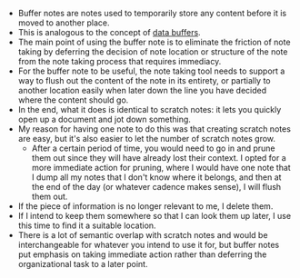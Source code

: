 
- Buffer notes are notes used to temporarily store any content before it is moved to another place.
- This is analogous to the concept of [data buffers](https://en.wikipedia.org/wiki/Data_buffer).
- The main point of using the buffer note is to eliminate the friction of note taking by deferring the decision of note location or structure of the note from the note taking process that requires immediacy.
- For the buffer note to be useful, the note taking tool needs to support a way to flush out the content of the note in its entirety, or partially to another location easily when later down the line you have decided where the content should go.
- In the end, what it does is identical to scratch notes: it lets you quickly open up a document and jot down something.
- My reason for having one note to do this was that creating scratch notes are easy, but it's also easier to let the number of scratch notes grow. 
  - After a certain period of time, you would need to go in and prune them out since they will have already lost their context.
I opted for a more immediate action for pruning, where I would have one note that I dump all my notes that I don't know where it belongs, and then at the end of the day (or whatever cadence makes sense), I will flush them out. 
- If the piece of information is no longer relevant to me, I delete them.
- If I intend to keep them somewhere so that I can look them up later, I use this time to find it a suitable location.
- There is a lot of semantic overlap with scratch notes and would be interchangeable for whatever you intend to use it for, but buffer notes put emphasis on taking immediate action rather than deferring the organizational task to a later point.
